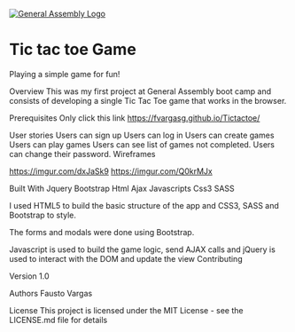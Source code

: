 [![General Assembly Logo](https://camo.githubusercontent.com/1a91b05b8f4d44b5bbfb83abac2b0996d8e26c92/687474703a2f2f692e696d6775722e636f6d2f6b6538555354712e706e67)](https://generalassemb.ly/education/web-development-immersive)

# Tic tac toe Game
Playing a simple game for fun!

Overview
This was my first project at General Assembly boot camp and consists of developing a single Tic Tac Toe game that works in the browser.

Prerequisites
Only click this link https://fvargasg.github.io/Tictactoe/

User stories
Users can sign up
Users can log in
Users can create games
Users can play games
Users can see list of games not completed.
Users can change their password.
Wireframes

https://imgur.com/dxJaSk9
https://imgur.com/Q0krMJx

Built With
Jquery
Bootstrap
Html
Ajax
Javascripts
Css3
SASS

I used HTML5 to build the basic structure of the app and CSS3, SASS and Bootstrap to style.

The forms and modals were done using Bootstrap.

Javascript is used to build the game logic, send AJAX calls and jQuery is used to interact with the DOM and update the view
Contributing

Version 1.0

Authors
Fausto Vargas

License
This project is licensed under the MIT License - see the LICENSE.md file for details
